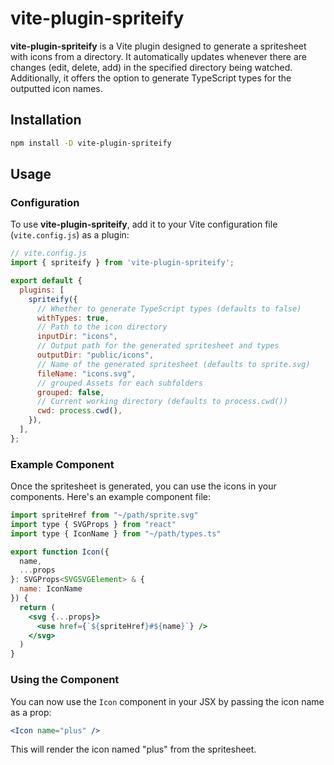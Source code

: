 # vite-plugin-spriteify

**vite-plugin-spriteify** is a Vite plugin designed to generate a spritesheet with icons from a directory. It automatically updates whenever there are changes (edit, delete, add) in the specified directory being watched. Additionally, it offers the option to generate TypeScript types for the outputted icon names.

## Installation

```bash
npm install -D vite-plugin-spriteify
```

## Usage

### Configuration

To use **vite-plugin-spriteify**, add it to your Vite configuration file (`vite.config.js`) as a plugin:

```javascript
// vite.config.js
import { spriteify } from 'vite-plugin-spriteify';

export default {
  plugins: [
    spriteify({
      // Whether to generate TypeScript types (defaults to false)
      withTypes: true,
      // Path to the icon directory
      inputDir: "icons",
      // Output path for the generated spritesheet and types
      outputDir: "public/icons",
      // Name of the generated spritesheet (defaults to sprite.svg)
      fileName: "icons.svg",
      // grouped Assets for each subfolders
      grouped: false,
      // Current working directory (defaults to process.cwd())
      cwd: process.cwd(),
    }),
  ],
};
```

### Example Component

Once the spritesheet is generated, you can use the icons in your components. Here's an example component file:

```jsx
import spriteHref from "~/path/sprite.svg"
import type { SVGProps } from "react"
import type { IconName } from "~/path/types.ts"

export function Icon({
  name,
  ...props
}: SVGProps<SVGSVGElement> & {
  name: IconName
}) {
  return (
    <svg {...props}>
      <use href={`${spriteHref}#${name}`} />
    </svg>
  )
}
```

### Using the Component

You can now use the `Icon` component in your JSX by passing the icon name as a prop:

```jsx
<Icon name="plus" />
```

This will render the icon named "plus" from the spritesheet.
